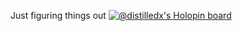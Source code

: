Just figuring things out
[![@distilledx's Holopin board](https://holopin.io/api/user/board?user=distilledx)](https://holopin.io/@distilledx)
